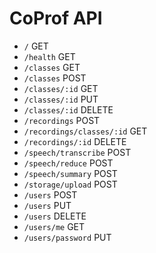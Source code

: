 # CoProf API

* ```/``` GET
* ```/health``` GET
* ```/classes``` GET
* ```/classes``` POST
* ```/classes/:id``` GET
* ```/classes/:id``` PUT
* ```/classes/:id``` DELETE
* ```/recordings``` POST
* ```/recordings/classes/:id``` GET
* ```/recordings/:id``` DELETE
* ```/speech/transcribe``` POST
* ```/speech/reduce``` POST
* ```/speech/summary``` POST
* ```/storage/upload``` POST
* ```/users``` POST
* ```/users``` PUT
* ```/users``` DELETE
* ```/users/me``` GET
* ```/users/password``` PUT